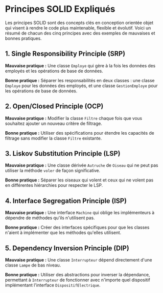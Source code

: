 # Principes SOLID Expliqués

Les principes SOLID sont des concepts clés en conception orientée objet qui visent à rendre le code plus maintenable, flexible et évolutif. Voici un résumé de chacun des cinq principes avec des exemples de mauvaises et bonnes pratiques.

## 1. Single Responsibility Principle (SRP)

**Mauvaise pratique :** Une classe `Employe` qui gère à la fois les données des employés et les opérations de base de données.

**Bonne pratique :** Séparer les responsabilités en deux classes : une classe `Employe` pour les données des employés, et une classe `GestionEmploye` pour les opérations de base de données.

## 2. Open/Closed Principle (OCP)

**Mauvaise pratique :** Modifier la classe `Filtre` chaque fois que vous souhaitez ajouter un nouveau critère de filtrage.

**Bonne pratique :** Utiliser des spécifications pour étendre les capacités de filtrage sans modifier la classe `Filtre` existante.

## 3. Liskov Substitution Principle (LSP)

**Mauvaise pratique :** Une classe dérivée `Autruche` de `Oiseau` qui ne peut pas utiliser la méthode `voler` de façon significative.

**Bonne pratique :** Séparer les oiseaux qui volent et ceux qui ne volent pas en différentes hiérarchies pour respecter le LSP.

## 4. Interface Segregation Principle (ISP)

**Mauvaise pratique :** Une interface `Machine` qui oblige les implémenteurs à dépendre de méthodes qu'ils n'utilisent pas.

**Bonne pratique :** Créer des interfaces spécifiques pour que les classes n'aient à implémenter que les méthodes qu'elles utilisent.

## 5. Dependency Inversion Principle (DIP)

**Mauvaise pratique :** Une classe `Interrupteur` dépend directement d'une classe `Lampe` de bas niveau.

**Bonne pratique :** Utiliser des abstractions pour inverser la dépendance, permettant à `Interrupteur` de fonctionner avec n'importe quel dispositif implémentant l'interface `DispositifElectrique`.
